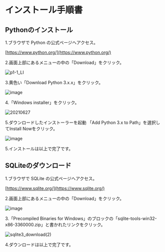 # インストール手順書


## Pythonのインストール

1.ブラウザで Python の公式ページへアクセス。

[https://www.python.org/](https://www.python.org/)

2.画面上部にあるメニューの中の「Download」をクリック。

![p1-1_LI](https://user-images.githubusercontent.com/84174131/123609070-4e66e100-d83a-11eb-9d57-4e4e5b10226b.jpg)


3.黄色い「Download Python 3.x.x」をクリック。

![image](https://user-images.githubusercontent.com/84174131/123609285-7fdfac80-d83a-11eb-8b29-a9acb932456d.png)


4.「Windows installer」をクリック。

![20210627](https://user-images.githubusercontent.com/84174131/123610036-2c219300-d83b-11eb-8666-80893893c9fa.png)


5.ダウンロードしたインストーラーを起動
 「Add Python 3.x to Path」を選択してInstall Nowをクリック。

![image](https://user-images.githubusercontent.com/84174131/123610128-465b7100-d83b-11eb-94c7-214be6dbf8fa.png)



5.インストールは以上で完了です。





## SQLiteのダウンロード

1.ブラウザで SQLite の公式ページへアクセス。

[https://www.sqlite.org/](https://www.sqlite.org/)


2.画面上部にあるメニューの中の「Download」をクリック。

![image](https://user-images.githubusercontent.com/84174131/123610301-6ee36b00-d83b-11eb-9178-eb3c39c16c30.png)


3.「Precompiled Binaries for Windows」のブロックの「sqlite-tools-win32-x86-3360000.zip」と書かれたリンクをクリック。

![sqlite3_download(2)](https://user-images.githubusercontent.com/84174131/123611504-a3a3f200-d83c-11eb-8df4-e348c3b633c7.png)


4.ダウンロードは以上で完了です。
